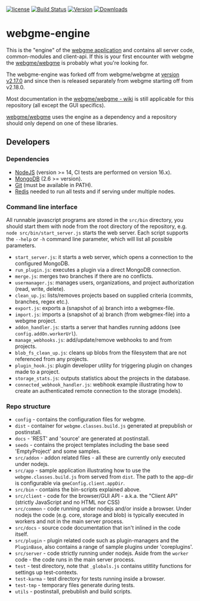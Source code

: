 [![license](https://img.shields.io/github/license/mashape/apistatus.svg?maxAge=2592000)](https://opensource.org/licenses/MIT)
[![Build Status](https://travis-ci.org/webgme/webgme-engine.svg?branch=master)](https://travis-ci.org/webgme/webgme-engine)
[![Version](https://badge.fury.io/js/webgme-engine.svg)](https://www.npmjs.com/package/webgme-engine)
[![Downloads](http://img.shields.io/npm/dm/webgme-engine.svg?style=flat)](http://img.shields.io/npm/dm/webgme-engine.svg?style=flat)

# webgme-engine
This is the "engine" of the [webgme application](https://github.com/webgme/webgme/) and contains all server code, common-modules and client-api.
If this is your first encounter with webgme the [webgme/webgme](https://github.com/webgme/webgme/) is probably what you're looking for.

The webgme-engine was forked off from webgme/webgme at [version v2.17.0](https://github.com/webgme/webgme/releases/tag/v2.17.0) and since then is released separately from webgme starting off from v2.18.0.

Most documentation in the [webgme/webgme - wiki](https://github.com/webgme/webgme/wiki) is still applicable for this repository (all except the GUI specifics).

[webgme/webgme](https://github.com/webgme/webgme) uses the engine as a dependency and a repository should only depend on
one of these libraries.

## Developers

### Dependencies
 - [NodeJS](https://nodejs.org/) (version >= 14, CI tests are performed on version 16.x).
 - [MongoDB](https://www.mongodb.com/) (2.6 >= version).
 - [Git](https://git-scm.com) (must be available in PATH).
 - [Redis](https://redis.io/) needed to run all tests and if serving under multiple nodes.

### Command line interface

All runnable javascript programs are stored in the `src/bin` directory, you should start them with node from the root directory of the repository, e.g. `node src/bin/start_server.js` starts the web server.
Each script supports the `--help` or `-h` command line parameter, which will list all possible parameters.

* `start_server.js`: it starts a web server, which opens a connection to the configured MongoDB.
* `run_plugin.js`: executes a plugin via a direct MongoDB connection.
* `merge.js`: merges two branches if there are no conflicts.
* `usermanager.js`: manages users, organizations, and project authorization (read, write, delete).
* `clean_up.js`: lists/removes projects based on supplied criteria (commits, branches, regex etc.).
* `export.js`: exports a (snapshot of a) branch into a webgmex-file.
* `import.js`: imports a (snapshot of a) branch (from webgmex-file) into a webgme project.
* `addon_handler.js`: starts a server that handles running addons (see `config.addOn.workerUrl`).
* `manage_webhooks.js`: add/update/remove webhooks to and from projects.
* `blob_fs_clean_up.js`: cleans up blobs from the filesystem that are not referenced from any projects.
* `plugin_hook.js`: plugin developer utility for triggering plugin on changes made to a project.
* `storage_stats.js`: outputs statistics about the projects in the database.
* `connected_webhook_handler.js`: webhook example illustrating how to create an authenticated remote connection to the storage (models).


### Repo structure
* `config` - contains the configuration files for webgme.
* `dist` - container for `webgme.classes.build.js` generated at prepublish or postinstall.
* `docs` - 'REST' and 'source' are generated at postinstall.
* `seeds` - contains the project templates including the base seed 'EmptyProject' and some samples.
* `src/addon` - addon related files - all these are currently only executed under nodejs.
* `src/app` - sample application illustrating how to use the `webgme.classes.build.js` from served from `dist`.
The path to the app-dir is configurable via `gmeConfig.client.appDir`.
* `src/bin` - contains the bin-scripts explained above.
* `src/client` - code for the browser/GUI API - a.k.a. the "Client API" (strictly JavaScript and no HTML nor CSS)
* `src/common` - code running under nodejs and/or inside a browser. Under nodejs the code (e.g. core, storage and blob) is typically executed in workers and not in the main server process.
* `src/docs` - source code documentation that isn't inlined in the code itself.
* `src/plugin` - plugin related code such as plugin-managers and the `PluginBase`, also contains a range of sample plugins under 'coreplugins'.
* `src/server` - code strictly running under nodejs. Aside from the `worker` code - the code runs in the main server process.
* `test` - test directory, note that `_globals.js` contains utitlity functions for settings up test-contexts.
* `test-karma` - test directory for tests running inside a browser.
* `test-tmp` - temporary files generate during tests.
* `utils` - postinstall, prebublish and build scripts.
